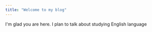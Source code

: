 ```yaml
---
title: "Welcome to my blog"
---
```


I'm glad you are here. I plan to talk about studying English language 
